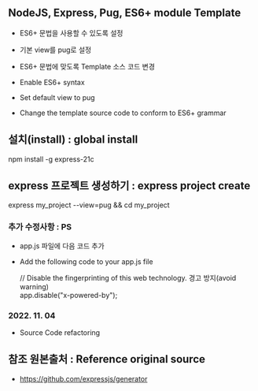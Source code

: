 ## NodeJS, Express, Pug, ES6+ module Template

- ES6+ 문법을 사용할 수 있도록 설정
- 기본 view를 pug로 설정
- ES6+ 문법에 맞도록 Template 소스 코드 변경

- Enable ES6+ syntax
- Set default view to pug
- Change the template source code to conform to ES6+ grammar

## 설치(install) : global install

npm install -g express-21c

## express 프로젝트 생성하기 : express project create

express my_project --view=pug && cd my_project

### 추가 수정사항 : PS

- app.js 파일에 다음 코드 추가
- Add the following code to your app.js file

  // Disable the fingerprinting of this web technology. 경고 방지(avoid warning)  
  app.disable("x-powered-by");

### 2022. 11. 04

- Source Code refactoring

## 참조 원본출처 : Reference original source

- https://github.com/expressjs/generator
